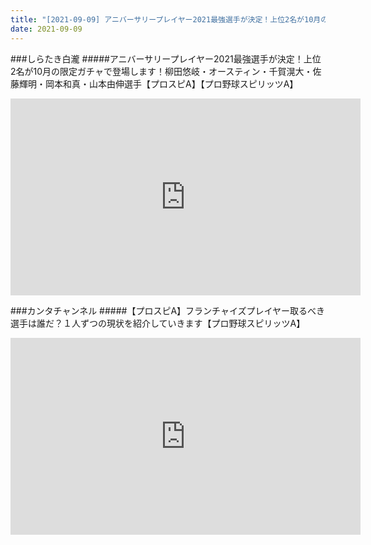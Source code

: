 ```yaml
---
title: "[2021-09-09] アニバーサリープレイヤー2021最強選手が決定！上位2名が10月の限定ガチャで登場します！柳田悠岐・オースティン・千賀滉大・佐藤輝明・岡本和真・山本由伸選手【プロスピA】【プロ野球スピリッツA】 他"
date: 2021-09-09
---
```

###しらたき白瀧
#####アニバーサリープレイヤー2021最強選手が決定！上位2名が10月の限定ガチャで登場します！柳田悠岐・オースティン・千賀滉大・佐藤輝明・岡本和真・山本由伸選手【プロスピA】【プロ野球スピリッツA】
<iframe width="560" height="315" src="https://www.youtube.com/embed/tA9A-NBTy2M" frameborder="0" allow="accelerometer; autoplay; clipboard-write; encrypted-media; gyroscope; picture-in-picture" allowfullscreen></iframe>

###カンタチャンネル
#####【プロスピA】フランチャイズプレイヤー取るべき選手は誰だ？１人ずつの現状を紹介していきます【プロ野球スピリッツA】
<iframe width="560" height="315" src="https://www.youtube.com/embed/Vrpxj5VE_6g" frameborder="0" allow="accelerometer; autoplay; clipboard-write; encrypted-media; gyroscope; picture-in-picture" allowfullscreen></iframe>

